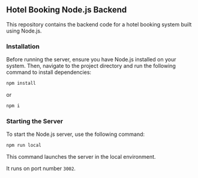## Hotel Booking Node.js Backend

This repository contains the backend code for a hotel booking system built using Node.js.

### Installation

Before running the server, ensure you have Node.js installed on your system. Then, navigate to the project directory and run the following command to install dependencies:

```bash
npm install
```
or
```bash
npm i
```

### Starting the Server

To start the Node.js server, use the following command:

```bash
npm run local
```

This command launches the server in the local environment.

It runs on port number `3002`.